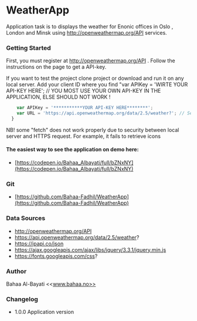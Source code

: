 # WeatherApp

Application task is to displays the weather for Enonic offices in Oslo , London and Minsk using http://openweathermap.org/API services.



### Getting Started

First, you must register at http://openweathermap.org/API . Follow the instructions on the page to get a API-key.

If you want to test the project clone project or download and run it on any local server.
Add your client ID where you find "var APIKey = 'WIRTE YOUR API-KEY HERE'; // YOU MOST USE YOUR OWN API-KEY IN THE APPLICATION, ELSE SHOULD NOT WORK !

```javascript
    var APIKey = '***********YOUR API-KEY HERE********'; 
    var URL = 'https://api.openweathermap.org/data/2.5/weather?'; // Sending request to open weather API
  }
```
NB! some "fetch" does not work properly due to security between local server and HTTPS request. For example, it fails to retrieve icons

####  The easiest way to see the application on demo here:
* [https://codepen.io/Bahaa_Albayati/full/bZNxNY](https://codepen.io/Bahaa_Albayati/full/bZNxNY)

### Git
* [https://github.com/Bahaa-Fadhil/WeatherApp](https://github.com/Bahaa-Fadhil/WeatherApp)


### Data Sources
* http://openweathermap.org/API
* https://api.openweathermap.org/data/2.5/weather?
* https://ipapi.co/json
* https://ajax.googleapis.com/ajax/libs/jquery/3.3.1/jquery.min.js
* https://fonts.googleapis.com/css?


### Author
Bahaa Al-Bayati <<www.bahaa.no>>


### Changelog
* 1.0.0 Application version

